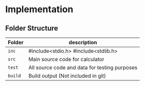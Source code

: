 # Implementation

## Folder Structure
Folder        | description
--------------| ----------------------------------------------
`inc`         | #include<stdio.h> #include<stdlib.h>
`src`         | Main source code for calculator
`test`        | All source code and data for testing purposes
`build`       | Build output (Not included in git)
